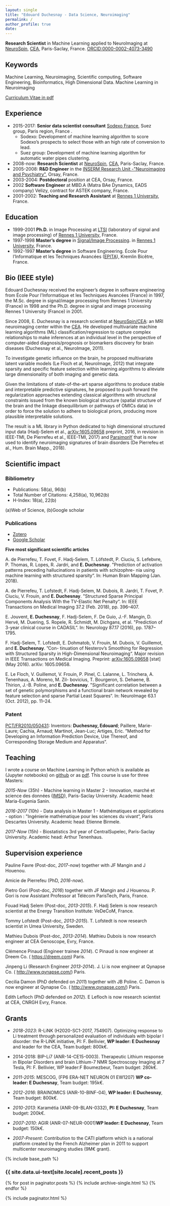 ```yaml
---
layout: single
title: "Edouard Duchesnay - Data Science, Neuroimaging"
permalink: /
author_profile: true
date:
---
```


**Research Scientist** in Machine Learning applied to NeuroImaging at [NeuroSpin](http://i2bm.cea.fr/drf/i2bm/english/Pages/NeuroSpin/Presentation.aspx), [CEA](http://www.cea.fr/english), Paris-Saclay, France.
[ORCID:0000-0002-4073-3490](https://orcid.org/0000-0002-4073-3490)

## Keywords

Machine Learning, Neuroimaging, Scientific computing, Software Engineering, Bioinformatics, High Dimensional Data.
Machine Learning in Neuroimaging

[Curriculum Vitae in pdf](ftp://ftp.cea.fr/pub/unati/people/educhesnay/cv_educhesnay_univ.pdf)

## Experience

- 2015-2017: **Senior data scientist consultant** [Sodexo France](http://fr.sodexo.com), Suez group, Paris region, France .
    * Sodexo: Development of machine learning algorithm to score Sodexo’s prospects to select those with an high rate of conversion to lead.
    * Suez group: Development of machine learning algorithm for automatic water pipes clustering.
- 2008-now: **Research Scientist** at [NeuroSpin](http://i2bm.cea.fr/drf/i2bm/english/Pages/NeuroSpin/Presentation.aspx), [CEA](http://www.cea.fr/english), Paris-Saclay, France.
- 2005-2008: **R&D Engineer** in the [INSERM Research Unit -"Neuroimaging and Psychiatry"](http://www.inserm-u1000.u-psud.fr), Orsay, France.
- 2003-2004: **Postdoctoral** position at CEA, Orsay, France.
- 2002 **Software Engineer** at MBD.A (Matra BAe Dynamics, EADS company) Velizy, contract for ASTEK company, France.
- 2001-2002: **Teaching and Research Assistant** at [Rennes 1 University](https://english.univ-rennes1.fr), France.

## Education

- 1999-2001 **Ph.D.** in Image Processing at [LTSI](http://www.ltsi.univ-rennes1.fr/?q=en/node/269) (laboratory of signal and image processing) of [Rennes 1 University](https://english.univ-rennes1.fr), France.
- 1997-1998 **Master’s degree** in [Signal/Image Processing](https://etudes.univ-rennes1.fr/master-electronique/themes/M2/PresentationSpecialite/SISEA). in [Rennes 1 University](https://english.univ-rennes1.fr), France.
- 1992-1997 **Master’s degree** in Software Engineering. École Pour l’Informatique et les Techniques Avancées ([EPITA](http://www.epita.fr/international/)), Kremlin Bicêtre, France.

## Bio (IEEE style)

Edouard Duchesnay received the engineer’s degree in software engineering
from École Pour l’Informatique et les Techniques Avancées (France) in
1997, the M.Sc. degree in signal/image processing from Rennes 1
University (France) in 1998 and the Ph.D. degree in signal and image
processing Rennes 1 University (France) in 2001.

Since 2008, E. Duchesnay is a research scientist at [NeuroSpin/CEA](http://i2bm.cea.fr/drf/i2bm/english/Pages/NeuroSpin/Presentation.aspx): an MRI
neuroimaging center within the [CEA](http://www.cea.fr/english). He developed multivariate machine
learning algorithms (ML) classification/regression to capture complex
relationships to make inferences at an individual level in the
perspective of computer-aided diagnosis/prognosis or biomarkers
discovery for brain diseases (Duchesnay et al., NeuroImage, 2011).

To investigate genetic influence on the brain, he proposed multivariate
latent variable models (Le Floch et al, NeuroImage, 2012) that integrate
sparsity and specific feature selection within learning algorithms to
alleviate large dimensionality of both imaging and genetic data.

Given the limitations of state-of-the-art sparse algorithms to produce
stable and interpretable predictive signatures, he proposed to push
forward the regularization approaches extending classical algorithms
with structural constraints issued from the known biological structure
(spatial structure of the brain and the linkage disequilibrium or
pathways of OMICs data) in order to force the solution to adhere to
biological priors, producing more plausible interpretable solutions.

The result is a ML library in Python dedicated to high dimensional structured
input data (Hadj-Selem et al.,  [arXiv:1605.09658](https://arxiv.org/abs/1605.09658) preprint, 2016, in revision in
IEEE-TMI, De Pierrefeu et al., IEEE-TMI, 2017) and
[ParsimonY](https://github.com/neurospin/pylearn-parsimony) that is now
used to identify neuroimaging signatures of brain disorders (De
Pierrefeu et al., Hum. Brain Mapp., 2018).

## Scientific impact

### Bibliometry

- Publications: 58(a), 96(b)
- Total Number of Citations: 4,258(a), 10,962(b)
- H-Index: 18(a), 22(b)

(a)Web of Science, (b)Google scholar

### Publications

- [Zotero](https://www.zotero.org/edouard.duchesnay)
- [Google Scholar](https://scholar.google.fr/citations?hl=fr&user=mG6V3q4AAAAJ&view_op=list_works&sortby=pubdate)

**Five most significant scientific articles**

A. de Pierrefeu, T. Fovet, F. Hadj-Selem, T. Löfstedt, P. Ciuciu, S.
Lefebvre, P. Thomas, R. Lopes, R. Jardri, and **E. Duchesnay**.
"Prediction of activation patterns preceding hallucinations in patients
with schizophre- nia using machine learning with structured sparsity“.
In: Human Brain Mapping (Jan. 2018).

A. de Pierrefeu, T. Lofstedt, F. Hadj-Selem, M. Dubois, R. Jardri, T.
Fovet, P. Ciuciu, V. Frouin, and **E. Duchesnay**. "Structured Sparse
Principal Components Analysis With the TV-Elastic Net Penalty“. In: IEEE
Transactions on Medical Imaging 37.2 (Feb. 2018), pp. 396–407.

E. Jouvent, **E. Duchesnay**, F. Hadj-Selem, F. De Guio, J.-F. Mangin,
D. Hervé, M. Duering, S. Ropele, R. Schmidt, M. Dichgans, et al.
"Prediction of 3-year clinical course in CADASIL“. In: Neurology 87.17
(2016), pp. 1787–1795.

F. Hadj-Selem, T. Lofstedt, E. Dohmatob, V. Frouin, M. Dubois, V.
Guillemot, and **E. Duchesnay**. ”Con- tinuation of Nesterov’s Smoothing
for Regression with Structured Sparsity in High-Dimensional
Neuroimaging“. Major revision in IEEE Transactions on Medical Imaging.
Preprint: [arXiv:1605.09658](https://arxiv.org/abs/1605.09658) \[stat\]
(May 2016). arXiv: 1605.09658.

E. Le Floch, V. Guillemot, V. Frouin, P. Pinel, C. Lalanne, L.
Trinchera, A. Tenenhaus, A. Moreno, M. Zil- bovicius, T. Bourgeron, S.
Dehaene, B. Thirion, J.-B. Poline, and **E. Duchesnay**. "Significant
correlation between a set of genetic polymorphisms and a functional
brain network revealed by feature selection and sparse Partial Least
Squares“. In: NeuroImage 63.1 (Oct. 2012), pp. 11–24.

### Patent

[PCT/FR2010/050431](https://patentscope.wipo.int/search/en/detail.jsf?docId=WO2010103248):
Inventors: **Duchesnay, Edouard**; Paillere, Marie-Laure; Cachia,
Arnaud; Martinot, Jean-Luc; Artiges, Eric. ”Method for Developing an Information Prediction Device, Use Thereof, and Corresponding Storage Medium and Apparatus“.

## Teaching

I wrote a course on Machine Learning in Python which is available as
(Jupyter notebooks) on [github](https://github.com/neurospin/pystatsml)
or as
[pdf](ftp://ftp.cea.fr/pub/unati/people/educhesnay/pystatml/StatisticsMachineLearningPythonDraft.pdf).
This course is use for three Masters:

*2015-Now* (35h) - Machine learning in Master 2 -
Innovation, marché et science des données
([IMSD](https://www.universite-paris-saclay.fr/fr/formation/master/m2-innovation-marche-et-science-des-donnees-imsd-apprentissage#presentation-m2)),
Paris-Saclay University. Academic head: Maria-Eugenia Sanin.

*2016-2017* (10h) - Data analysis in Master 1 -
Mathématiques et applications - option : "Ingénierie mathématique pour
les sciences du vivant“, Paris Descartes University. Academic head: Etienne Birmele.

*2017-Now* (15h) - Biostatistics 3rd year of
CentralSupelec, Paris-Saclay University. Academic head: Arthur Tenenhaus.


## Supervision experience

Pauline Favre (Post-doc, *2017-now*) together with JF
Mangin and J Houenou.

Amicie de Pierrefeu (PhD, *2016-now*).

Pietro Gori (Post-doc, *2016*) together with JF Mangin and
J Houenou. P. Gori is now Assistant Professor at Télécom ParisTech,
Paris, France.

Fouad Hadj Selem (Post-doc, *2013-2015*). F. Hadj Selem is
now research scientist at the Energy Transition Institute: VeDeCoM,
France.

Tommy Lofstedt (Post-doc, *2013-2015*). T. Lofstedt is now
research scientist in Umea University, Sweden.

Mathieu Dubois (Post-doc, *2013-2014*). Mathieu Dubois is
now research engineer at CEA Genoscope, Evry, France.

Clémence Pinaud (Engineer trainee *2014*). C Pinaud is now
engineer at Dreem Co. ( <https://dreem.com>) Paris.

Jinpeng Li (Research Engineer *2013-2014*). J. Li is now
engineer at Qynapse Co. ( <http://www.qynapse.com/>) Paris.

Cecilia Damon (PhD defended on *2011*) together with JB
Poline. C. Damon is now engineer at Qynapse Co. (
<http://www.qynapse.com/>) Paris.

Edith Lefloch (PhD defended on *2012*). E Lefloch is now
research scientist at CEA, CNRGH Evry, France.


## Grants 

- *2018-2023*: R-LiNK (H2020-SC1-2017, 754907). Optimizing response to Li treatment through personalized evaluation of individuals with bipolar I disorder: the R-LiNK initiative, PI: F. Bellivier, **WP leader: E Duchesnay** and leader for the CEA, Team budget: 800k€.

- 2014-2018: BIP-Li7 (ANR-14-CE15-0003). Therapeutic Lithium response in Bipolar Disorders and brain Lithium-7 NMR Spectroscopy Imaging at 7 Tesla, PI: F. Bellivier, WP leader:F Boumezbeur, Team budget: 280k€.

- *2011-2015*: MESCOG, (FP6 ERA-NET NEURON 01 EW1207) **WP co-leader: E Duchesnay**, Team budget: 195k€.

- *2012-2016*: BRAINOMICS (ANR-10-BINF-04), **WP leader: E Duchesnay**, Team budget: 800k€.

- *2010-2013*: Karamétia (ANR-09-BLAN-0332), **PI: E Duchesnay**, Team budget: 200k€.

- *2007-2010*: AGIR (ANR-07-NEUR-0001)**WP leader: E Duchesnay**, Team budget: 150k€.

- *2007-Present*: Contribution to the CATI platform which is a national platform created by the French Alzheimer plan in 2011 to support multicenter neuroimaging studies (9M€ grant).




{% include base_path %}

<h3 class="archive__subtitle">{{ site.data.ui-text[site.locale].recent_posts }}</h3>

{% for post in paginator.posts %}
  {% include archive-single.html %}
{% endfor %}

{% include paginator.html %}

